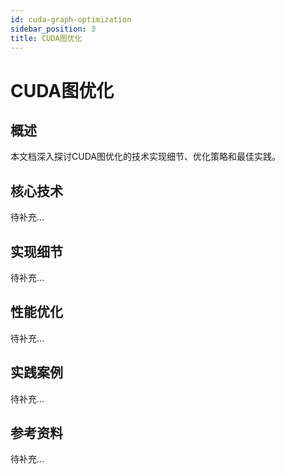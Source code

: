 ```yaml
---
id: cuda-graph-optimization
sidebar_position: 3
title: CUDA图优化
---
```


# CUDA图优化

## 概述

本文档深入探讨CUDA图优化的技术实现细节、优化策略和最佳实践。

## 核心技术

待补充...

## 实现细节

待补充...

## 性能优化

待补充...

## 实践案例

待补充...

## 参考资料

待补充...
